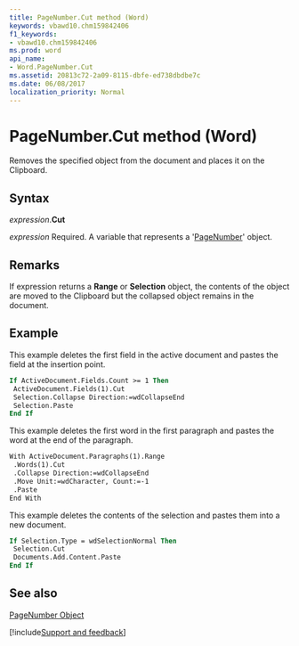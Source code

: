 ```yaml
---
title: PageNumber.Cut method (Word)
keywords: vbawd10.chm159842406
f1_keywords:
- vbawd10.chm159842406
ms.prod: word
api_name:
- Word.PageNumber.Cut
ms.assetid: 20813c72-2a09-8115-dbfe-ed738dbdbe7c
ms.date: 06/08/2017
localization_priority: Normal
---
```



# PageNumber.Cut method (Word)

Removes the specified object from the document and places it on the Clipboard.


## Syntax

_expression_.**Cut**

_expression_ Required. A variable that represents a '[PageNumber](Word.PageNumber.md)' object.


## Remarks

If expression returns a  **Range** or **Selection** object, the contents of the object are moved to the Clipboard but the collapsed object remains in the document.


## Example

This example deletes the first field in the active document and pastes the field at the insertion point.


```vb
If ActiveDocument.Fields.Count >= 1 Then 
 ActiveDocument.Fields(1).Cut 
 Selection.Collapse Direction:=wdCollapseEnd 
 Selection.Paste 
End If
```

This example deletes the first word in the first paragraph and pastes the word at the end of the paragraph.




```vb
With ActiveDocument.Paragraphs(1).Range 
 .Words(1).Cut 
 .Collapse Direction:=wdCollapseEnd 
 .Move Unit:=wdCharacter, Count:=-1 
 .Paste 
End With
```

This example deletes the contents of the selection and pastes them into a new document.




```vb
If Selection.Type = wdSelectionNormal Then 
 Selection.Cut 
 Documents.Add.Content.Paste 
End If
```


## See also


[PageNumber Object](Word.PageNumber.md)

[!include[Support and feedback](~/includes/feedback-boilerplate.md)]